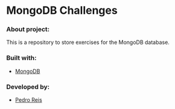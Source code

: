 # MongoDB Challenges
### About project:
This is a repository to store exercises for the MongoDB database.
### Built with:
- [MongoDB](https://www.mongodb.com/)
### Developed by:
- [Pedro Reis](https://www.linkedin.com/in/pedroreisalves/)
